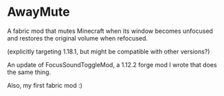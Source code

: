 # AwayMute
A fabric mod that mutes Minecraft when its window becomes unfocused and restores the original volume when refocused.

(explicitly targeting 1.18.1, but might be compatible with other versions?)

An update of FocusSoundToggleMod, a 1.12.2 forge mod I wrote that does the same thing.

Also, my first fabric mod :)